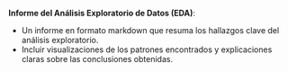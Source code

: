 **Informe del Análisis Exploratorio de Datos (EDA)**:
   - Un informe en formato markdown que resuma los hallazgos clave del análisis exploratorio.
   - Incluir visualizaciones de los patrones encontrados y explicaciones claras sobre las conclusiones obtenidas.
